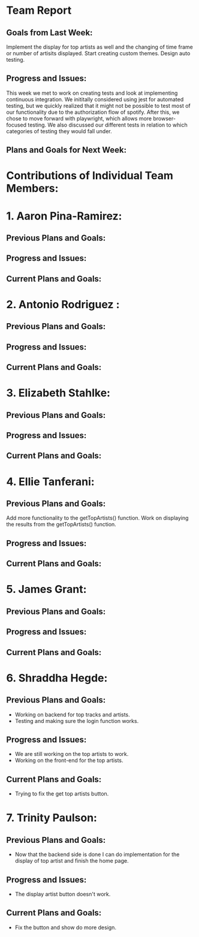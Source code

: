 # Team Report
## Goals from Last Week:
Implement the display for top artists as well and the changing of time frame or number of artisits displayed.
Start creating custom themes.
Design auto testing.
## Progress and Issues:
This week we met to work on creating tests and look at implementing continuous integration. We inititally considered using jest for automated testing, but we quickly realized that it might not be possible to test most of our functionality due to the authorization flow of spotify. After this, we chose to move forward with playwright, which allows more browser-focused testing. We also discussed our different tests in relation to which categories of testing they would fall under.

## Plans and Goals for Next Week:

# Contributions of Individual Team Members:
# 1. Aaron Pina-Ramirez:
## Previous Plans and Goals:

## Progress and Issues:

## Current Plans and Goals:

# 2. Antonio Rodriguez :
## Previous Plans and Goals:

## Progress and Issues:

## Current Plans and Goals:

# 3. Elizabeth Stahlke:
## Previous Plans and Goals:

## Progress and Issues:

## Current Plans and Goals:

# 4. Ellie Tanferani:
## Previous Plans and Goals:
Add more functionality to the getTopArtists() function.
Work on displaying the results from the getTopArtists() function.
## Progress and Issues:

## Current Plans and Goals:

# 5. James Grant:
## Previous Plans and Goals:

## Progress and Issues:

## Current Plans and Goals:

# 6. Shraddha Hegde:
## Previous Plans and Goals:
- Working on backend for top tracks and artists. 
- Testing and making sure the login function works. 

## Progress and Issues:
- We are still working on the top artists to work. 
- Working on the front-end for the top artists. 


## Current Plans and Goals:
- Trying to fix the get top artists button. 

# 7. Trinity Paulson:
## Previous Plans and Goals:
- Now that the backend side is done I can do implementation for the display of top artist and finish the home page.
## Progress and Issues:
- The display artist button doesn't work.
## Current Plans and Goals:
- Fix the button and show do more design.
